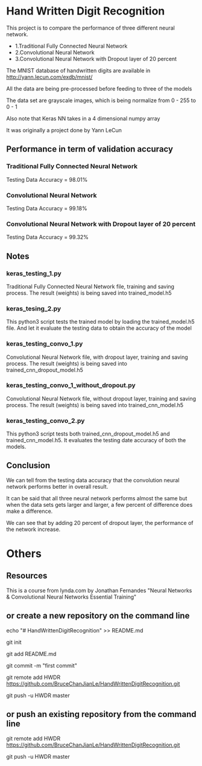 # Hand Written Digit Recognition

This project is to compare the performance of three different neural network.

- 1.Traditional Fully Connected Neural Network
- 2.Convolutional Neural Network
- 3.Convolutional Neural Network with Dropout layer of 20 percent

The MNIST database of handwritten digits are available in http://yann.lecun.com/exdb/mnist/

All the data are being pre-processed before feeding to three of the models

The data set are grayscale images, which is being normalize from 0 - 255 to 0 - 1

Also note that Keras NN takes in a 4 dimensional numpy array

It was originally a project done by Yann LeCun

## Performance in term of validation accuracy
  
### Traditional Fully Connected Neural Network
Testing Data Accuracy = 98.01%

### Convolutional Neural Network
Testing Data Accuracy = 99.18%

### Convolutional Neural Network with Dropout layer of 20 percent
Testing Data Accuracy = 99.32%

## Notes

### keras_testing_1.py
Traditional Fully Connected Neural Network file, training and saving process.
The result (weights) is being saved into trained_model.h5

### keras_tesing_2.py
This python3 script tests the trained model by loading the trained_model.h5 file.
And let it evaluate the testing data to obtain the accuracy of the model

### keras_testing_convo_1.py
Convolutional Neural Network file, with dropout layer, training and saving process.
The result (weights) is being saved into trained_cnn_dropout_model.h5

### keras_testing_convo_1_without_dropout.py
Convolutional Neural Network file, without dropout layer, training and saving process.
The result (weights) is being saved into trained_cnn_model.h5

### keras_testing_convo_2.py
This python3 script tests both trained_cnn_dropout_model.h5 and trained_cnn_model.h5.
It evaluates the testing date accuracy of both the models.

## Conclusion
We can tell from the testing data accuracy that the convolution neural network performs better in overall result.

It can be said that all three neural network performs almost the same but when the data sets gets larger and larger,
a few percent of difference does make a difference.

We can see that by adding 20 percent of dropout layer, the performance of the network increase.

# Others

## Resources
This is a course from lynda.com by Jonathan Fernandes "Neural Networks & Convolutional Neural Networks Essential Training"
## or create a new repository on the command line

echo "# HandWrittenDigitRecognition" >> README.md

git init

git add README.md

git commit -m "first commit"

git remote add HWDR https://github.com/BruceChanJianLe/HandWrittenDigitRecognition.git

git push -u HWDR master

## or push an existing repository from the command line

git remote add HWDR https://github.com/BruceChanJianLe/HandWrittenDigitRecognition.git

git push -u HWDR master